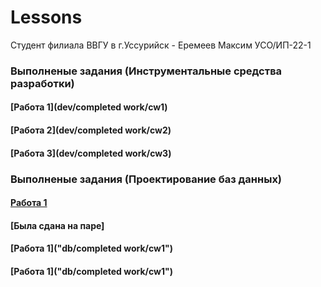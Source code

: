 # Lessons
Студент филиала ВВГУ в г.Уссурийск - Еремеев Максим УСО/ИП-22-1

### Выполненые задания (Инструментальные средства разработки)

#### [Работа 1](dev/completed work/cw1)

#### [Работа 2](dev/completed work/cw2)

#### [Работа 3](dev/completed work/cw3)

### Выполненые задания (Проектирование баз данных)

#### [Работа 1]()
#### [Была сдана на паре]

#### [Работа 1]("db/completed work/cw1")

#### [Работа 1]("db/completed work/cw1")